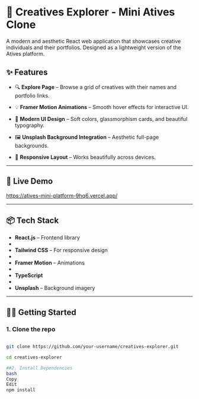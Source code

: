 # 🎨 Creatives Explorer - Mini Atives Clone

A modern and aesthetic React web application that showcases creative individuals and their portfolios. Designed as a lightweight version of the Atives platform.

## ✨ Features

- 🔍 **Explore Page** – Browse a grid of creatives with their names and portfolio links.
  
- 💡 **Framer Motion Animations** – Smooth hover effects for interactive UI.
  
- 🎨 **Modern UI Design** – Soft colors, glassmorphism cards, and beautiful typography.
  
- 🖼️ **Unsplash Background Integration** – Aesthetic full-page backgrounds.
  
- 📱 **Responsive Layout** – Works beautifully across devices.

---

## 🚀 Live Demo

https://atives-mini-platform-9hq6.vercel.app/ 

---

## 📦 Tech Stack

- **React.js** – Frontend library
- 
- **Tailwind CSS** – For responsive design
- 
- **Framer Motion** – Animations
- 
- **TypeScript** 
- 
- **Unsplash** – Background imagery

---

## 🧑‍🎨 Getting Started

### 1. Clone the repo

```bash

git clone https://github.com/your-username/creatives-explorer.git

cd creatives-explorer

##2. Install Dependencies
bash
Copy
Edit
npm install
